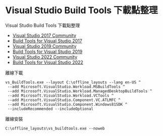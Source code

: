 # Visual Studio Build Tools 下載點整理


Visual Studio Build Tools 下載點整理

<!--more-->

- [Visual Studio 2017 Community](https://aka.ms/vs/15/release/vs_community.exe)
- [Build Tools for Visual Studio 2017](https://aka.ms/vs/15/release/vs_buildtools.exe)
- [Visual Studio 2019 Community](https://aka.ms/vs/16/release/vs_community.exe)
- [Build Tools for Visual Studio 2019](https://aka.ms/vs/16/release/vs_buildtools.exe)
- [Visual Studio 2022 Community](https://aka.ms/vs/17/release/vs_community.exe)
- [Build Tools for Visual Studio 2022](https://aka.ms/vs/17/release/vs_buildtools.exe)

離線下載

```batch
vs_BuildTools.exe --layout C:\offline_layouts --lang en-US ^ 
 --add Microsoft.VisualStudio.Workload.MSBuildTools ^ 
 --add Microsoft.VisualStudio.Workload.ManagedDesktopBuildTools ^ 
 --add Microsoft.VisualStudio.Workload.VCTools ^ 
 --add Microsoft.VisualStudio.Component.VC.ATLMFC ^ 
 --add Microsoft.VisualStudio.Component.Windows81SDK ^ 
 --includeRecommended --includeOptional
```

離線安裝

```batch
C:\offline_layouts\vs_buildtools.exe --noweb
```

